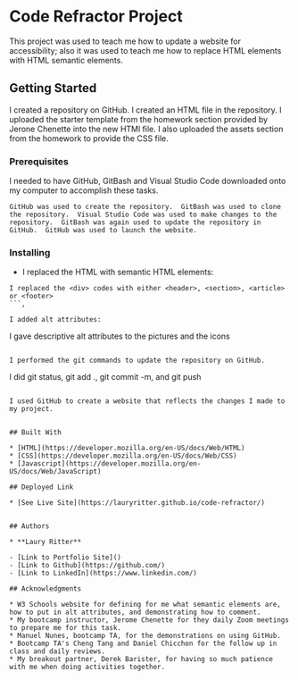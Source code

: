 # Code Refractor Project

This project was used to teach me how to update a website for accessibility; also it was used to teach me how to replace HTML elements with HTML semantic elements.

## Getting Started

I created a repository on GitHub.  I created an HTML file in the repository.  I uploaded the starter template from the homework section provided by Jerone Chenette into the new HTMl file. I also uploaded the assets section from the homework to provide the CSS file.   

### Prerequisites

I needed to have GitHub, GitBash and Visual Studio Code downloaded onto my computer to accomplish these tasks.

```
GitHub was used to create the repository.  GitBash was used to clone the repository.  Visual Studio Code was used to make changes to the repository.  GitBash was again used to update the repository in GitHub.  GitHub was used to launch the website.
```

### Installing

- I replaced the HTML with semantic HTML elements:

```
I replaced the <div> codes with either <header>, <section>, <article> or <footer>
```,

I added alt attributes:

```
I gave descriptive alt attributes to the pictures and the icons
```,

I performed the git commands to update the repository on GitHub.

```
I did git status, git add ., git commit -m, and git push
```,

I used GitHub to create a website that reflects the changes I made to my project.


## Built With

* [HTML](https://developer.mozilla.org/en-US/docs/Web/HTML)
* [CSS](https://developer.mozilla.org/en-US/docs/Web/CSS)
* [Javascript](https://developer.mozilla.org/en-US/docs/Web/JavaScript)

## Deployed Link

* [See Live Site](https://lauryritter.github.io/code-refractor/)


## Authors

* **Laury Ritter** 

- [Link to Portfolio Site]()
- [Link to Github](https://github.com/)
- [Link to LinkedIn](https://www.linkedin.com/)

## Acknowledgments

* W3 Schools website for defining for me what semantic elements are, how to put in alt attributes, and demonstrating how to comment.
* My bootcamp instructor, Jerome Chenette for they daily Zoom meetings to prepare me for this task.
* Manuel Nunes, bootcamp TA, for the demonstrations on using GitHub.
* Bootcamp TA's Cheng Tang and Daniel Chicchon for the follow up in class and daily reviews.
* My breakout partner, Derek Barister, for having so much patience with me when doing activities together.

